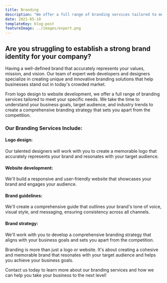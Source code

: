 ```yaml
---
title: Branding
description: "We offer a full range of branding services tailored to meet your specific needs."
date: 2021-05-10
templateKey: blog-post
featureImage: ../images/export.png
---
```

## Are you struggling to establish a strong brand identity for your company?



Having a well-defined brand that accurately represents your values, mission, and vision. Our team of expert web developers and designers specialize in creating unique and innovative branding solutions that help businesses stand out in today's crowded market.

From logo design to website development, we offer a full range of branding services tailored to meet your specific needs. We take the time to understand your business goals, target audience, and industry trends to create a comprehensive branding strategy that sets you apart from the competition.

### Our Branding Services Include:

#### Logo design:
 Our talented designers will work with you to create a memorable logo that accurately represents your brand and resonates with your target audience.

#### Website development:
 We'll build a responsive and user-friendly website that showcases your brand and engages your audience.

#### Brand guidelines:
 We'll create a comprehensive guide that outlines your brand's tone of voice, visual style, and messaging, ensuring consistency across all channels.

#### Brand strategy: 
We'll work with you to develop a comprehensive branding strategy that aligns with your business goals and sets you apart from the competition.

Branding is more than just a logo or website. It's about creating a cohesive and memorable brand that resonates with your target audience and helps you achieve your business goals. 

Contact us today to learn more about our branding services and how we can help you take your business to the next level!